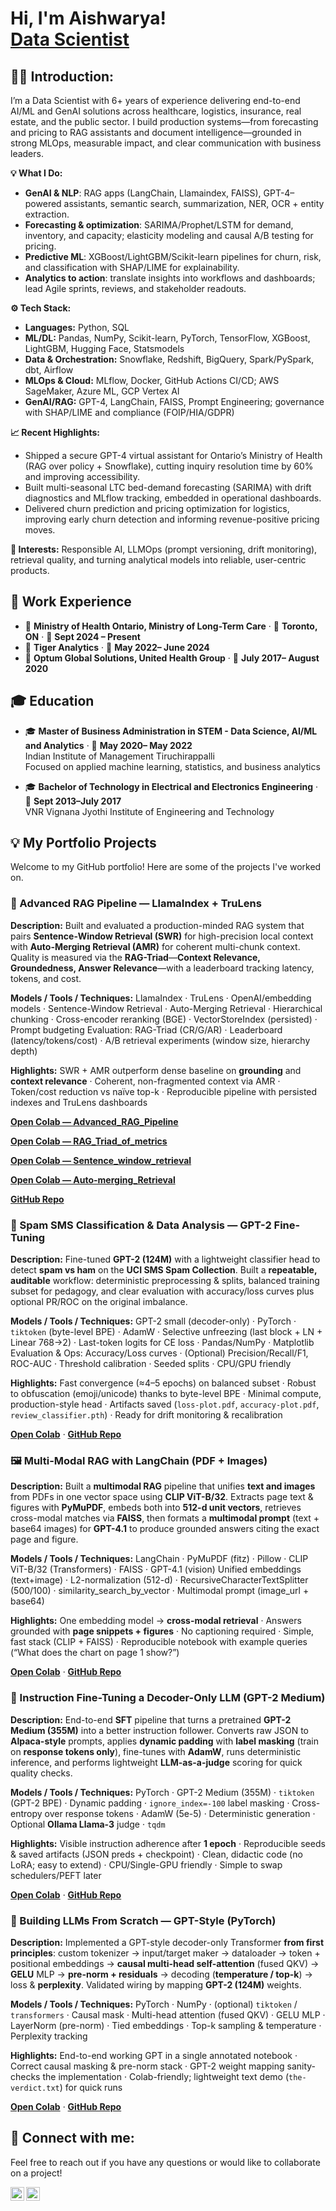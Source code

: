<h1>Hi, I'm Aishwarya! <br/><a href="https://www.linkedin.com/in/aishwarya-chennabathni/">Data Scientist</a></h1>

<h2>👨‍💻 Introduction:</h2>

I’m a Data Scientist with 6+ years of experience delivering end-to-end AI/ML and GenAI solutions across healthcare, logistics, insurance, real estate, and the public sector. I build production systems—from forecasting and pricing to RAG assistants and document intelligence—grounded in strong MLOps, measurable impact, and clear communication with business leaders.&#x20;

**💡 What I Do:**

* **GenAI & NLP**: RAG apps (LangChain, Llamaindex, FAISS), GPT-4–powered assistants, semantic search, summarization, NER, OCR + entity extraction.
* **Forecasting & optimization**: SARIMA/Prophet/LSTM for demand, inventory, and capacity; elasticity modeling and causal A/B testing for pricing.
* **Predictive ML**: XGBoost/LightGBM/Scikit-learn pipelines for churn, risk, and classification with SHAP/LIME for explainability.
* **Analytics to action**: translate insights into workflows and dashboards; lead Agile sprints, reviews, and stakeholder readouts.

**⚙ Tech Stack:**

* **Languages:** Python, SQL
* **ML/DL:** Pandas, NumPy, Scikit-learn, PyTorch, TensorFlow, XGBoost, LightGBM, Hugging Face, Statsmodels
* **Data & Orchestration:** Snowflake, Redshift, BigQuery, Spark/PySpark, dbt, Airflow
* **MLOps & Cloud:** MLflow, Docker, GitHub Actions CI/CD; AWS SageMaker, Azure ML, GCP Vertex AI
* **GenAI/RAG:** GPT-4, LangChain, FAISS, Prompt Engineering; governance with SHAP/LIME and compliance (FOIP/HIA/GDPR)

**📈 Recent Highlights:**

* Shipped a secure GPT-4 virtual assistant for Ontario’s Ministry of Health (RAG over policy + Snowflake), cutting inquiry resolution time by 60% and improving accessibility.
* Built multi-seasonal LTC bed-demand forecasting (SARIMA) with drift diagnostics and MLflow tracking, embedded in operational dashboards.
* Delivered churn prediction and pricing optimization for logistics, improving early churn detection and informing revenue-positive pricing moves.

**🔎 Interests:**
Responsible AI, LLMOps (prompt versioning, drift monitoring), retrieval quality, and turning analytical models into reliable, user-centric products.

## 💼 Work Experience
- 🏢 **Ministry of Health Ontario, Ministry of Long-Term Care** · 📍 **Toronto, ON** · 📅 **Sept 2024 – Present**
- 🏢 **Tiger Analytics** · 📅 **May 2022– June 2024**
- 🏢 **Optum Global Solutions, United Health Group** · 📅 **July 2017– August 2020**

## 🎓 Education
- 🎓 **Master of Business Administration in STEM - Data Science, AI/ML and Analytics** · 📅 **May 2020– May 2022**             
Indian Institute of Management Tiruchirappalli              
Focused on applied machine learning, statistics, and business analytics      

- 🎓 **Bachelor of Technology in Electrical and Electronics Engineering** · 📅 **Sept 2013–July 2017**          
VNR Vignana Jyothi Institute of Engineering and Technology

<h2>💡 My Portfolio Projects </h2>

Welcome to my GitHub portfolio! Here are some of the projects I've worked on.

### 🧠 Advanced RAG Pipeline — LlamaIndex + TruLens

**Description:** Built and evaluated a production-minded RAG system that pairs **Sentence-Window Retrieval (SWR)** for high-precision local context with **Auto-Merging Retrieval (AMR)** for coherent multi-chunk context. Quality is measured via the **RAG-Triad**—**Context Relevance, Groundedness, Answer Relevance**—with a leaderboard tracking latency, tokens, and cost.

**Models / Tools / Techniques:** LlamaIndex · TruLens · OpenAI/embedding models · Sentence-Window Retrieval · Auto-Merging Retrieval · Hierarchical chunking · Cross-encoder reranking (BGE) · VectorStoreIndex (persisted) · Prompt budgeting
Evaluation: RAG-Triad (CR/G/AR) · Leaderboard (latency/tokens/cost) · A/B retrieval experiments (window size, hierarchy depth)

**Highlights:** SWR + AMR outperform dense baseline on **grounding** and **context relevance** · Coherent, non-fragmented context via AMR · Token/cost reduction vs naïve top-k · Reproducible pipeline with persisted indexes and TruLens dashboards

[**Open Colab — Advanced\_RAG\_Pipeline**](https://github.com/Aishwarya-chen11/Implementing-Advanced-RAG-techniques/blob/main/Advanced_RAG_Pipeline.ipynb)

[**Open Colab — RAG\_Triad\_of\_metrics**](https://github.com/Aishwarya-chen11/Implementing-Advanced-RAG-techniques/blob/main/RAG_Triad_of_metrics.ipynb)

[**Open Colab — Sentence\_window\_retrieval**](https://github.com/Aishwarya-chen11/Implementing-Advanced-RAG-techniques/blob/main/Sentence_window_retrieval.ipynb)

[**Open Colab — Auto-merging\_Retrieval**](https://github.com/Aishwarya-chen11/Implementing-Advanced-RAG-techniques/blob/main/Auto-merging_Retrieval.ipynb)

[**GitHub Repo**](https://github.com/Aishwarya-chen11/Implementing-Advanced-RAG-techniques)

### 📩 Spam SMS Classification & Data Analysis — GPT-2 Fine-Tuning

**Description:** Fine-tuned **GPT-2 (124M)** with a lightweight classifier head to detect **spam vs ham** on the **UCI SMS Spam Collection**. Built a **repeatable, auditable** workflow: deterministic preprocessing & splits, balanced training subset for pedagogy, and clear evaluation with accuracy/loss curves plus optional PR/ROC on the original imbalance.

**Models / Tools / Techniques:** GPT-2 small (decoder-only) · PyTorch · `tiktoken` (byte-level BPE) · AdamW · Selective unfreezing (last block + LN + Linear 768→2) · Last-token logits for CE loss · Pandas/NumPy · Matplotlib
Evaluation & Ops: Accuracy/Loss curves · (Optional) Precision/Recall/F1, ROC-AUC · Threshold calibration · Seeded splits · CPU/GPU friendly

**Highlights:** Fast convergence (≈4–5 epochs) on balanced subset · Robust to obfuscation (emoji/unicode) thanks to byte-level BPE · Minimal compute, production-style head · Artifacts saved (`loss-plot.pdf`, `accuracy-plot.pdf`, `review_classifier.pth`) · Ready for drift monitoring & recalibration

[**Open Colab**](https://github.com/Aishwarya-chen11/Fine-tuned-LLM-Classification-Model/blob/main/Fine_tuned_LLM_classification_model.ipynb)  ·  [**GitHub Repo**](https://github.com/Aishwarya-chen11/Fine-tuned-LLM-Classification-Model)

### 🖼️ Multi-Modal RAG with LangChain (PDF + Images)

**Description:** Built a **multimodal RAG** pipeline that unifies **text and images** from PDFs in one vector space using **CLIP ViT-B/32**. Extracts page text & figures with **PyMuPDF**, embeds both into **512-d unit vectors**, retrieves cross-modal matches via **FAISS**, then formats a **multimodal prompt** (text + base64 images) for **GPT-4.1** to produce grounded answers citing the exact page and figure.

**Models / Tools / Techniques:** LangChain · PyMuPDF (fitz) · Pillow · CLIP ViT-B/32 (Transformers) · FAISS · GPT-4.1 (vision)
Unified embeddings (text+image) · L2-normalization (512-d) · RecursiveCharacterTextSplitter (500/100) · similarity\_search\_by\_vector · Multimodal prompt (image\_url + base64)

**Highlights:** One embedding model → **cross-modal retrieval** · Answers grounded with **page snippets + figures** · No captioning required · Simple, fast stack (CLIP + FAISS) · Reproducible notebook with example queries (“What does the chart on page 1 show?”)

[**Open Colab**](https://github.com/Aishwarya-chen11/Build-MultiModal-RAG-with-Langchain/blob/main/multimodalopenai.ipynb) · [**GitHub Repo**](https://github.com/Aishwarya-chen11/Build-MultiModal-RAG-with-Langchain)

### 📝 Instruction Fine-Tuning a Decoder-Only LLM (GPT-2 Medium)

**Description:** End-to-end **SFT** pipeline that turns a pretrained **GPT-2 Medium (355M)** into a better instruction follower. Converts raw JSON to **Alpaca-style** prompts, applies **dynamic padding** with **label masking** (train on **response tokens only**), fine-tunes with **AdamW**, runs deterministic inference, and performs lightweight **LLM-as-a-judge** scoring for quick quality checks.

**Models / Tools / Techniques:** PyTorch · GPT-2 Medium (355M) · `tiktoken` (GPT-2 BPE) · Dynamic padding · `ignore_index=-100` label masking · Cross-entropy over response tokens · AdamW (5e-5) · Deterministic generation · Optional **Ollama Llama-3** judge · `tqdm`

**Highlights:** Visible instruction adherence after **1 epoch** · Reproducible seeds & saved artifacts (JSON preds + checkpoint) · Clean, didactic code (no LoRA; easy to extend) · CPU/Single-GPU friendly · Simple to swap schedulers/PEFT later

[**Open Colab**](https://github.com/Aishwarya-chen11/LLM-Instruction-Fine-tuning/blob/main/Instruction_Fine_Tuning_LLM.ipynb) · [**GitHub Repo**](https://github.com/Aishwarya-chen11/LLM-Instruction-Fine-tuning)

### 🧩 Building LLMs From Scratch — GPT-Style (PyTorch)

**Description:** Implemented a GPT-style decoder-only Transformer **from first principles**: custom tokenizer → input/target maker → dataloader → token + positional embeddings → **causal multi-head self-attention** (fused QKV) → **GELU** MLP → **pre-norm + residuals** → decoding (**temperature / top-k**) → loss & **perplexity**. Validated wiring by mapping **GPT-2 (124M)** weights.

**Models / Tools / Techniques:** PyTorch · NumPy · (optional) `tiktoken` / `transformers` · Causal mask · Multi-head attention (fused QKV) · GELU MLP · LayerNorm (pre-norm) · Tied embeddings · Top-k sampling & temperature · Perplexity tracking

**Highlights:** End-to-end working GPT in a single annotated notebook · Correct causal masking & pre-norm stack · GPT-2 weight mapping sanity-checks the implementation · Colab-friendly; lightweight text demo (`the-verdict.txt`) for quick runs

[**Open Colab**](https://github.com/Aishwarya-chen11/Build-LLM-architecture-from-scratch/blob/main/Building_LLM_from_Scratch.ipynb) · [**GitHub Repo**](https://github.com/Aishwarya-chen11/Build-LLM-architecture-from-scratch)

<h2> 🤳 Connect with me:</h2>

Feel free to reach out if you have any questions or would like to collaborate on a project!

[<img align="left" alt="JoshMadakor | LinkedIn" width="22px" src="https://cdn.jsdelivr.net/npm/simple-icons@v3/icons/linkedin.svg" />][linkedin]
[<img align="left" alt="Aishwarya Chennabathni | Gmail" width="22px" src="https://cdn.jsdelivr.net/npm/simple-icons@v3/icons/gmail.svg" />][gmail]

[linkedin]:https://www.linkedin.com/in/aishwarya-chennabathni/
[gmail]:mailto:aishwarya.chen11@gmail.com


